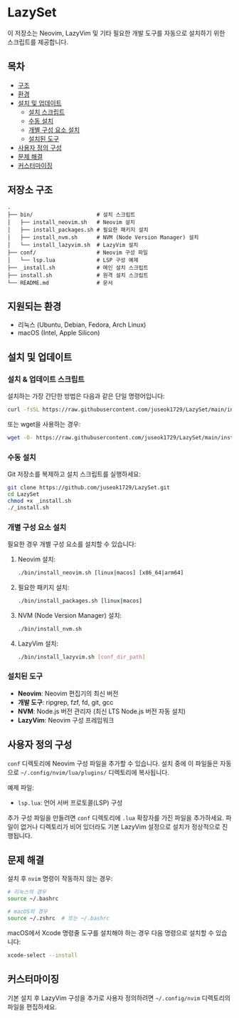 # LazySet

이 저장소는 Neovim, LazyVim 및 기타 필요한 개발 도구를 자동으로 설치하기 위한 스크립트를 제공합니다.

## 목차

- [구조](#저장소-구조)
- [환경](#지원되는-환경)
- [설치 및 업데이트](#설치-및-업데이트)
   - [설치 스크립트](#설치--업데이트-스크립트)
   - [수동 설치](#수동-설치)
   - [개별 구성 요소 설치](#개별-구성-요소-설치)
   - [설치된 도구](#설치된-도구)
- [사용자 정의 구성](#사용자-정의-구성)
- [문제 해결](#문제-해결)
- [커스터마이징](#커스터마이징)

## 저장소 구조

```
.
├── bin/                    # 설치 스크립트
│   ├── install_neovim.sh   # Neovim 설치
│   ├── install_packages.sh # 필요한 패키지 설치
│   ├── install_nvm.sh      # NVM (Node Version Manager) 설치
│   └── install_lazyvim.sh  # LazyVim 설치
├── conf/                   # Neovim 구성 파일
│   └── lsp.lua             # LSP 구성 예제
├── _install.sh             # 메인 설치 스크립트
├── install.sh              # 원격 설치 스크립트
└── README.md               # 문서
```

## 지원되는 환경

- 리눅스 (Ubuntu, Debian, Fedora, Arch Linux)
- macOS (Intel, Apple Silicon)

## 설치 및 업데이트
### 설치 & 업데이트 스크립트

설치하는 가장 간단한 방법은 다음과 같은 단일 명령어입니다:

```bash
curl -fsSL https://raw.githubusercontent.com/juseok1729/LazySet/main/install.sh | bash
```

또는 wget을 사용하는 경우:

```bash
wget -O- https://raw.githubusercontent.com/juseok1729/LazySet/main/install.sh | bash
```

### 수동 설치

Git 저장소를 복제하고 설치 스크립트를 실행하세요:

```bash
git clone https://github.com/juseok1729/LazySet.git
cd LazySet
chmod +x _install.sh
./_install.sh
```

### 개별 구성 요소 설치

필요한 경우 개별 구성 요소를 설치할 수 있습니다:

1. Neovim 설치:
   ```bash
   ./bin/install_neovim.sh [linux|macos] [x86_64|arm64]
   ```

2. 필요한 패키지 설치:
   ```bash
   ./bin/install_packages.sh [linux|macos]
   ```

3. NVM (Node Version Manager) 설치:
   ```bash
   ./bin/install_nvm.sh
   ```

4. LazyVim 설치:
   ```bash
   ./bin/install_lazyvim.sh [conf_dir_path]
   ```

### 설치된 도구

- **Neovim**: Neovim 편집기의 최신 버전
- **개발 도구**: ripgrep, fzf, fd, git, gcc
- **NVM**: Node.js 버전 관리자 (최신 LTS Node.js 버전 자동 설치)
- **LazyVim**: Neovim 구성 프레임워크

## 사용자 정의 구성

`conf` 디렉토리에 Neovim 구성 파일을 추가할 수 있습니다. 설치 중에 이 파일들은 자동으로 `~/.config/nvim/lua/plugins/` 디렉토리에 복사됩니다.

예제 파일:
- `lsp.lua`: 언어 서버 프로토콜(LSP) 구성

추가 구성 파일을 만들려면 `conf` 디렉토리에 `.lua` 확장자를 가진 파일을 추가하세요. 파일이 없거나 디렉토리가 비어 있더라도 기본 LazyVim 설정으로 설치가 정상적으로 진행됩니다.

## 문제 해결

설치 후 `nvim` 명령이 작동하지 않는 경우:

```bash
# 리눅스의 경우
source ~/.bashrc

# macOS의 경우
source ~/.zshrc  # 또는 ~/.bashrc
```

macOS에서 Xcode 명령줄 도구를 설치해야 하는 경우 다음 명령으로 설치할 수 있습니다:

```bash
xcode-select --install
```

## 커스터마이징

기본 설치 후 LazyVim 구성을 추가로 사용자 정의하려면 `~/.config/nvim` 디렉토리의 파일을 편집하세요.